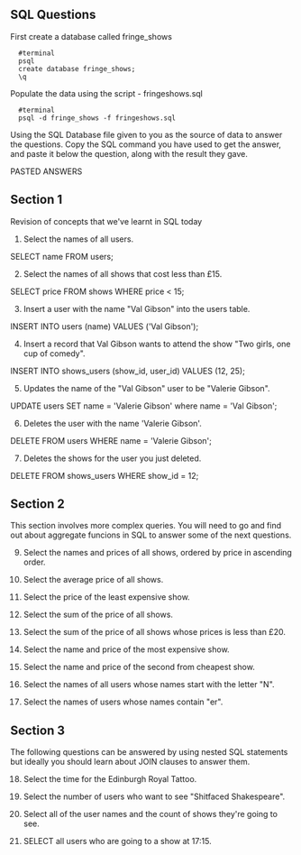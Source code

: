 ## SQL Questions

First create a database called fringe_shows
```
  #terminal
  psql
  create database fringe_shows;
  \q
```

Populate the data using the script - fringeshows.sql
```
  #terminal
  psql -d fringe_shows -f fringeshows.sql
```

Using the SQL Database file given to you as the source of data to answer the questions.  Copy the SQL command you have used to get the answer, and paste it below the question, along with the result they gave.


PASTED ANSWERS

## Section 1

  Revision of concepts that we've learnt in SQL today

  1. Select the names of all users.

  SELECT name FROM users;

  2. Select the names of all shows that cost less than £15.

  SELECT price FROM shows WHERE price < 15;

  3. Insert a user with the name "Val Gibson" into the users table.

  INSERT INTO users (name) VALUES ('Val Gibson');

  4. Insert a record that Val Gibson wants to attend the show "Two girls, one cup of comedy".

  INSERT INTO shows_users (show_id, user_id) VALUES (12, 25);

  5. Updates the name of the "Val Gibson" user to be "Valerie Gibson".

  UPDATE users SET name = 'Valerie Gibson' where name = 'Val Gibson';

  6. Deletes the user with the name 'Valerie Gibson'.

  DELETE FROM users WHERE name = 'Valerie Gibson';

  7. Deletes the shows for the user you just deleted.
  
  DELETE FROM shows_users WHERE show_id = 12;

## Section 2

  This section involves more complex queries.  You will need to go and find out about aggregate funcions in SQL to answer some of the next questions.

  9. Select the names and prices of all shows, ordered by price in ascending order.

  10. Select the average price of all shows.

  11. Select the price of the least expensive show.

  12. Select the sum of the price of all shows.

  13. Select the sum of the price of all shows whose prices is less than £20.

  14. Select the name and price of the most expensive show.

  15. Select the name and price of the second from cheapest show.

  16. Select the names of all users whose names start with the letter "N".

  17. Select the names of users whose names contain "er".


## Section 3

  The following questions can be answered by using nested SQL statements but ideally you should learn about JOIN clauses to answer them.

  18. Select the time for the Edinburgh Royal Tattoo.

  19. Select the number of users who want to see "Shitfaced Shakespeare".

  20. Select all of the user names and the count of shows they're going to see.

  21. SELECT all users who are going to a show at 17:15.
